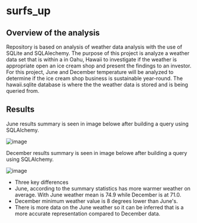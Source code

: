 # surfs_up

## Overview of the analysis 
Repository is based on analysis of weather data  analysis with the use of SQLite and SQLAlechemy. The purpose of this project is analyze a  weather data set that is within a  in Oahu, Hawaii to investigate if the weather is appropriate open an ice cream shop and present the findings to an investor. For this project, June and December temperature will be analyzed to determine if the ice cream shop business is sustainable year-round. The hawaii.sqlite database is where the the weather data is stored and is being queried from.



## Results

June results summary is seen in image belowe after building a query using SQLAlchemy.

![image](https://user-images.githubusercontent.com/96553992/156702111-9f2384e2-5867-4ed9-bb5b-6c5457d5b1ac.png)



December results summary is seen in image belowe after building a query using SQLAlchemy.

![image](https://user-images.githubusercontent.com/96553992/156703526-e0d67ac3-2dfa-4ff6-9d4f-c962809a8431.png)



* Three key differences
*  June, according to the summary statistics has more warmer weather on average. With June weather mean is 74.9 while December is at 71.0.
*  December minimum weather value is 8 degrees lower than June's.
*  There is more data on the June weather so it can be inferred that is a more accurate representation compared to December data.

